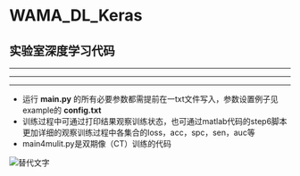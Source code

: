 # WAMA_DL_Keras
实验室深度学习代码
---
---


---
---
*   运行 **main.py** 的所有必要参数都需提前在一txt文件写入，参数设置例子见example的 **config.txt**
*   训练过程中可通过打印结果观察训练状态，也可通过matlab代码的step6脚本更加详细的观察训练过程中各集合的loss，acc，spc，sen，auc等
*   main4mulit.py是双期像（CT）训练的代码







![替代文字](https://w.wallhaven.cc/full/xl/wallhaven-xlpk6z.jpg)
